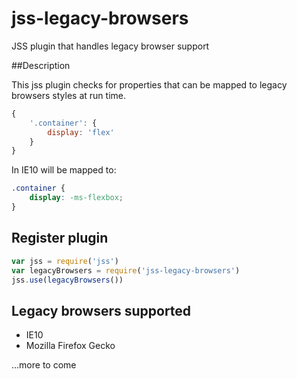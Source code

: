 # jss-legacy-browsers
JSS plugin that handles legacy browser support

##Description

This jss plugin checks for properties that can be mapped to legacy browsers styles at run time. 

```javascript
{
    '.container': {
        display: 'flex'
    }
}
```

In IE10 will be mapped to:


```css
.container {
    display: -ms-flexbox;
}
```

## Register plugin

```javascript
var jss = require('jss')
var legacyBrowsers = require('jss-legacy-browsers')
jss.use(legacyBrowsers())
```

## Legacy browsers supported
* IE10
* Mozilla Firefox Gecko

...more to come
